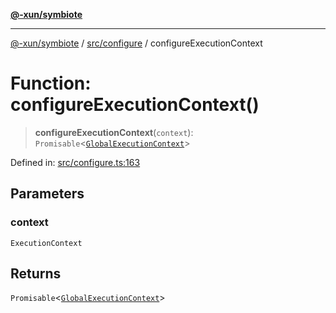 [**@-xun/symbiote**](../../../README.md)

***

[@-xun/symbiote](../../../README.md) / [src/configure](../README.md) / configureExecutionContext

# Function: configureExecutionContext()

> **configureExecutionContext**(`context`): `Promisable`\<[`GlobalExecutionContext`](../type-aliases/GlobalExecutionContext.md)\>

Defined in: [src/configure.ts:163](https://github.com/Xunnamius/symbiote/blob/f7710f4f934dcf5d1854513049f64b1f4706241a/src/configure.ts#L163)

## Parameters

### context

`ExecutionContext`

## Returns

`Promisable`\<[`GlobalExecutionContext`](../type-aliases/GlobalExecutionContext.md)\>
